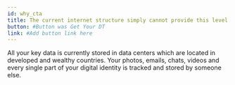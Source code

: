 ```yaml
---
id: why_cta
title: The current internet structure simply cannot provide this level of security
button: #Button was Get Your DT
link: #Add button link here
---
```


All your key data is currently stored in data centers which are located in developed and wealthy countries. Your photos, emails, chats, videos and every single part of your digital identity is tracked and stored by someone else.
